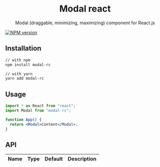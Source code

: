 <h1 align="center">Modal react</h1>

<div align="center">
Modal (draggable, minimizing, maximizing) component for React.js
</div>

[![NPM version][npm-image]][npm-url]

[npm-image]: http://img.shields.io/npm/v/antd.svg?style=flat-square
[npm-url]: http://npmjs.org/package/modal-rc

## Installation

```sh
// with npm
npm install modal-rc

// with yarn
yarn add modal-rc
```

## Usage

```jsx
import * as React from "react";
import Modal from "modal-rc";

function App() {
  return <Modal>Content</Modal>;
}
```

## API

| Name                   | Type                           | Default   | Description                                                                     |
| ---------------------- | ------------------------------ | --------- | ------------------------------------------------------------------------------- |
